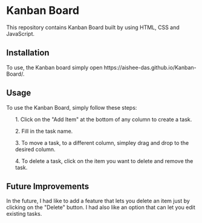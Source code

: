 # Kanban Board
This repository contains Kanban Board built by using HTML, CSS and JavaScript.

<h2>Installation</h2>
To use, the Kanban board simply open https://aishee-das.github.io/Kanban-Board/.

<h2>Usage</h2>
To use the Kanban Board, simply follow these steps:
 <ul>1. Click on the "Add Item" at the bottom of any column to create a task.</ul>
 <ul>2. Fill in the task name.</ul>
 <ul>3. To move a task, to a different column, simpley drag and drop to the desired column.</ul>
 <ul>4. To delete a task, click on the item you want to delete and remove the task.</ul>

<h2>Future Improvements</h2>
In the future, I had like to add a feature that lets you delete an item just by clicking on the "Delete" button. I had also like an option that can let you edit existing tasks.
